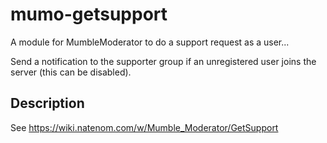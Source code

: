 # mumo-getsupport
A module for MumbleModerator to do a support request as a user...

Send a notification to the supporter group if an unregistered user joins the server (this can be disabled).

## Description
See https://wiki.natenom.com/w/Mumble_Moderator/GetSupport

